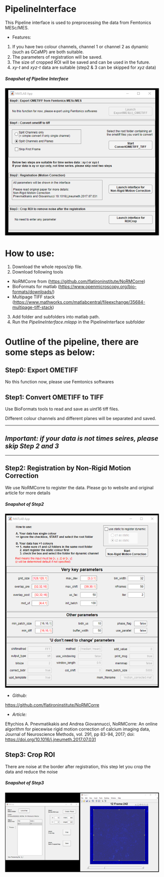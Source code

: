 # PipelineInterface

This Pipeline interface is used to preprocessing the data from Femtonics MESc/MES.
- Features: 
 1. If you have two colour channels, channel 1 or channel 2 as dynamic (such as GCaMP) are both suitable.
 2. The parameters of registration will be saved.
 3. The size of cropped ROI will be saved and can be used in the future.
 4. *xy-t* and *xyz-t* data are suitable (step2 & 3 can be skipped for *xyz* data)

##### Snapshot of Pipeline Interface
![Pipeline Interface](https://github.com/pywugate/PipelineInterface/blob/547fafd54fb521b7e1ec7f192dea23fb7c1be299/photos/Pipeline.png)


# How to use:
1. Download the whole repos/zip file.
2. Download following tools
 - NoRMCorre from (https://github.com/flatironinstitute/NoRMCorre)
 - BioFormats for matlab (https://www.openmicroscopy.org/bio-formats/downloads/)
 - Multipage TIFF stack (https://www.mathworks.com/matlabcentral/fileexchange/35684-multipage-tiff-stack)
3. Add folder and subfolders into matlab path.
4. Run the *PipelineInterface.mlapp* in the PipelineInterface subfolder

# Outline of the pipeline, there are some steps as below:
 
## Step0: Export OMETIFF 
No this function now, please use Femtonics softwares

## Step1: Convert OMETIFF to TIFF
Use BioFormats tools to read and save as uint16 tiff files.

Different colour channels and different planes will be separated and saved.




***
## *Important: if your data is not times seires, please skip Step 2 and 3*
***

## Step2: Registration by Non-Rigid Motion Correction 
We use NoRMCorre to register the data.
Please go to website and original article for more details

##### Snapshot of Step2
![Step2](https://github.com/pywugate/PipelineInterface/blob/225d2a4a651661be82fca60d3f0a2ae02c4703bd/photos/Step2.png)

- *Github:*

https://github.com/flatironinstitute/NoRMCorre

- *Article:*

Eftychios A. Pnevmatikakis and Andrea Giovannucci, NoRMCorre: An online algorithm for piecewise rigid motion correction of calcium imaging data, Journal of Neuroscience Methods, vol. 291, pp 83-94, 2017; doi: https://doi.org/10.1016/j.jneumeth.2017.07.031


## Step3: Crop ROI
There are noise at the border after registration,
this step let you crop the data and reduce the noise

##### Snapshot of Step3
![Step3](https://github.com/pywugate/PipelineInterface/blob/225d2a4a651661be82fca60d3f0a2ae02c4703bd/photos/Step3.png)
